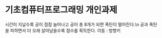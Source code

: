 # 기초컴퓨터프로그래밍 개인과제

시간이 지날수록 공이 점점 늘어나고 공이 총 8개가 되면 폭탄이 떨어진다.\n
공과 폭탄을 피하면서 더 오래 살아남을수록 점수를 획득한다.
이동 : 방향키
